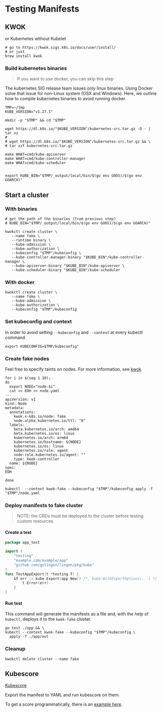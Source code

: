 # Testing Manifests

## KWOK

or Kubernetes without Kubelet

```shell
# go to https://kwok.sigs.k8s.io/docs/user/install/
# or just 
brew install kwok

```

### Build kubernetes binaries

> If you want to use docker, you can skip this step

The kubernetes SIG release team issues only linux binaries.
Using Docker solve that issue for non-Linux system (OSX and Windows).
Here, we outline how to compile kubernetes binaries to avoid running docker.

```shell
TMP=~/tmp
KUBE_VERSION="v1.27.1"

mkdir -p "$TMP" && cd "$TMP"

wget https://dl.k8s.io/"$KUBE_VERSION"/kubernetes-src.tar.gz -O - | tar xz
#
# wget https://dl.k8s.io/"$KUBE_VERSION"/kubernetes-src.tar.gz && \
# tar xzf kubernetes-src.tar.gz

make WHAT=cmd/kube-apiserver
make WHAT=cmd/kube-controller-manager
make WHAT=cmd/kube-scheduler


export KUBE_BIN="$TMP/_output/local/bin/$(go env GOOS)/$(go env GOARCH)"
```

## Start a cluster

### With binaries

```shell
# get the path of the binaries (from previous step)
# KUBE_BIN="$TMP/_output/local/bin/$(go env GOOS)/$(go env GOARCH)"
  
kwokctl create cluster \
   --name fake \
   --runtime binary \
   --kube-admission \
   --kube-authorization \
   --kubeconfig "$TMP"/kubeconfig \
   --kube-controller-manager-binary "$KUBE_BIN"/kube-controller-manager \
   --kube-apiserver-binary "$KUBE_BIN"/kube-apiserver \
   --kube-scheduler-binary "$KUBE_BIN"/kube-scheduler

```

### With docker

```shell
kwokctl create cluster \
   --name fake \
   --kube-admission \
   --kube-authorization \
   --kubeconfig "$TMP"/kubeconfig
```

### Set kubeconfig and context

In order to avoid setting `--kubeconfig` and `--context` at every kubectl command

```shell
export KUBECONFIG=$TMP/kubeconfig"
```

### Create fake nodes

Feel free to specify taints on nodes.
For more information, see [kwok](https://github.com/kubernetes-sigs/kwok/blob/main/test/kwok/fake-node.yaml)

```shell
for i in $(seq 1 10);
do
  export NODE="node-$i"
  cat << EOH >> node.yaml
---
apiVersion: v1
kind: Node
metadata:
  annotations:
    kwok.x-k8s.io/node: fake
    node.alpha.kubernetes.io/ttl: "0"
  labels:
    beta.kubernetes.io/arch: amd64
    beta.kubernetes.io/os: linux
    kubernetes.io/arch: arm64
    kubernetes.io/hostname: ${NODE}
    kubernetes.io/os: linux
    kubernetes.io/role: agent
    node-role.kubernetes.io/agent: ""
    type: kwok-controller
  name: ${NODE}
spec:
EOH

done

kubectl  --context kwok-fake --kubeconfig "$TMP"/kubeconfig apply -f "$TMP"/node.yaml
```

### Deploy manifests to fake cluster

> NOTE: the CRDs must be deployed to the cluster before testing custom resources.

#### Create a test

```go
package app_test

import (
    "testing"
    "example.com/example/app"
    "github.com/golingon/lingon/pkg/kube"
)
func TestAppExport(t *testing.T) {
    if err := kube.Export(app.New() /*, kube.WithExportOptions(...) */); err != nil {
        t.Error(err)
    }
}
```

#### Run test

This command will generate the manifests as a file and, with the help of `kubectl`,
deploys it to the `kwok-fake` cluster.

```shell
go test ./app && \
kubectl --context kwok-fake --kubeconfig "$TMP"/kubeconfig \
  apply -f ./app/out
```

### Cleanup

```shell
kwokctl delete cluster --name fake
```

## Kubescore

[Kubescore](https://github.com/zegl/kube-score)

Export the manifest to YAML and run kubescore on them.

To get a score programmatically, there is an [example here](../../pkg/testutil/example_score_test.go).
